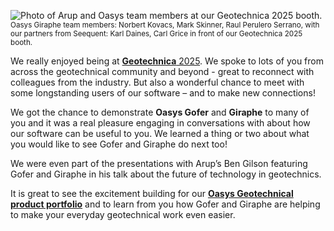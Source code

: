 ![Photo of Arup and Oasys team members at our Geotechnica 2025 booth.](https://b2c-templates-arup.s3-eu-west-1.amazonaws.com/giraphe/norbert-mark-karl-raul-carl-geotechnica-2025.svg)
<sub>Oasys Giraphe team members: Norbert Kovacs, Mark Skinner, Raul Perulero Serrano,  with our partners from Seequent: Karl Daines, Carl Grice in front of our Geotechnica 2025 booth.</sub>

We really enjoyed being at [**Geotechnica** 2025](https://www.equipegroup.com/geotechnica/about). We spoke to lots of you from across the geotechnical community and beyond - great to reconnect with colleagues from the industry. But also a wonderful chance to meet with some longstanding users of our software – and to make new connections! 

We got the chance to demonstrate **Oasys Gofer** and **Giraphe** to many of you and it was a real pleasure engaging in conversations with about how our software can be useful to you. We learned a thing or two about what you would like to see Gofer and Giraphe do next too! 

We were even part of the presentations with Arup’s Ben Gilson featuring Gofer and Giraphe in his talk about the future of technology in geotechnics.  

It is great to see the excitement building for our [**Oasys Geotechnical product portfolio**](https://www.oasys-software.com/products/geotechnical-suite/) and to learn from you how Gofer and Giraphe are helping to make your everyday geotechnical work even easier. 